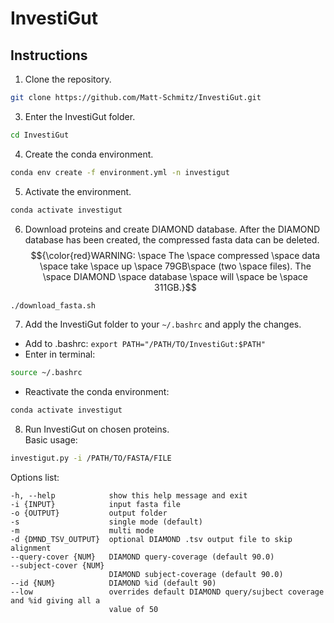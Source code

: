 # InvestiGut

## Instructions
1. Clone the repository.  
```bash
git clone https://github.com/Matt-Schmitz/InvestiGut.git
```
3. Enter the InvestiGut folder.  
```bash
cd InvestiGut
```
4. Create the conda environment.  
```bash
conda env create -f environment.yml -n investigut
```
5. Activate the environment.  
```bash
conda activate investigut
```
6. Download proteins and create DIAMOND database.  After the DIAMOND database has been created, the compressed fasta data can be deleted.
$${\color{red}WARNING: \space The \space compressed \space data \space take \space up \space 79GB\space (two \space files). The \space DIAMOND \space database \space will \space be \space 311GB.}$$
```bash
./download_fasta.sh
```
7. Add the InvestiGut folder to your `~/.bashrc` and apply the changes.  
- Add to .bashrc: `export PATH="/PATH/TO/InvestiGut:$PATH"`
- Enter in terminal:
```bash
source ~/.bashrc
```
- Reactivate the conda environment:
```bash
conda activate investigut
```

8. Run InvestiGut on chosen proteins.  
Basic usage:

```bash
investigut.py -i /PATH/TO/FASTA/FILE
```
  
Options list:
```
-h, --help            show this help message and exit
-i {INPUT}            input fasta file
-o {OUTPUT}           output folder
-s                    single mode (default)
-m                    multi mode
-d {DMND_TSV_OUTPUT}  optional DIAMOND .tsv output file to skip alignment
--query-cover {NUM}   DIAMOND query-coverage (default 90.0)
--subject-cover {NUM}
                      DIAMOND subject-coverage (default 90.0)
--id {NUM}            DIAMOND %id (default 90)
--low                 overrides default DIAMOND query/sujbect coverage and %id giving all a
                      value of 50
```
